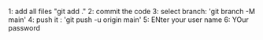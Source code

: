 1: add all files "git add ."
2: commit the code
3: select branch: 'git branch -M main'
4: push it : 'git push -u origin main'
5: ENter your user name
6: YOur password

